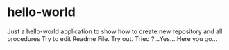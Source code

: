 # hello-world
Just a hello-world application to show how to create new repository and all procedures
Try to edit Readme File. Try out. Tried ?...Yes....Here you go...
